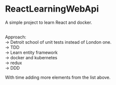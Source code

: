 # ReactLearningWebApi

A simple project to learn React and docker. <br/><br/>

Approach:<br/>
-> Detroit school of unit tests instead of London one.<br/>
-> TDD<br/>
-> Learn entity framework<br/>
-> docker and kubernetes<br/>
-> redux<br/>
-> DDD<br/>


With time adding more elements from the list above. 
